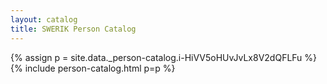 ```yaml
---
layout: catalog
title: SWERIK Person Catalog
---
```

{% assign p = site.data._person-catalog.i-HiVV5oHUvJvLx8V2dQFLFu %}
{% include person-catalog.html p=p %}

